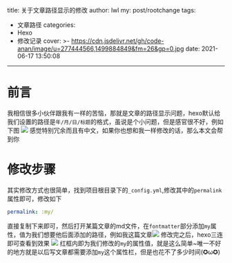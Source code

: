 title: 关于文章路径显示的修改
author: lwl
my: post/rootchange
tags:
  - 文章路径
categories:
  - Hexo
  - 修改记录
cover: >-
  https://cdn.jsdelivr.net/gh/code-anan/image/u=277444566,1499884849&fm=26&gp=0.jpg
date: 2021-06-17 13:50:08
---
# 前言
我相信很多小伙伴跟我有一样的苦恼，那就是文章的路径显示问题，hexo默认给我们设置的路径是`年/月/日/标题`的格式，虽说是个小问题，但是感官很不好，例如下图
![](https://cdn.jsdelivr.net/gh/code-anan/image/20210617134842.png)
感觉特别冗余而且有中文，如果你也想和我一样修改的话，那么本文会帮到你

# 修改步骤
其实修改方式也很简单，找到项目根目录下的`_config.yml`,修改其中的`permalink`属性即可，修改如下
```yaml
permalink: :my/
```
直接复制下来即可，然后打开某篇文章的md文件，在`fontmatter`部分添加`my`属性，值为我们想要他后面添加的路径，例如我这篇文章![](https://cdn.jsdelivr.net/gh/code-anan/image/20210617141415.png)
修改完之后，hexo三连即可查看到效果
![](https://cdn.jsdelivr.net/gh/code-anan/image/20210617141514.png)
红框内即为我们修改的`my`的属性值，就是这么简单~唯一不好的地方就是以后写文章都需要添加`my`这个属性栏，但是也花不了多少时间(✪ω✪)